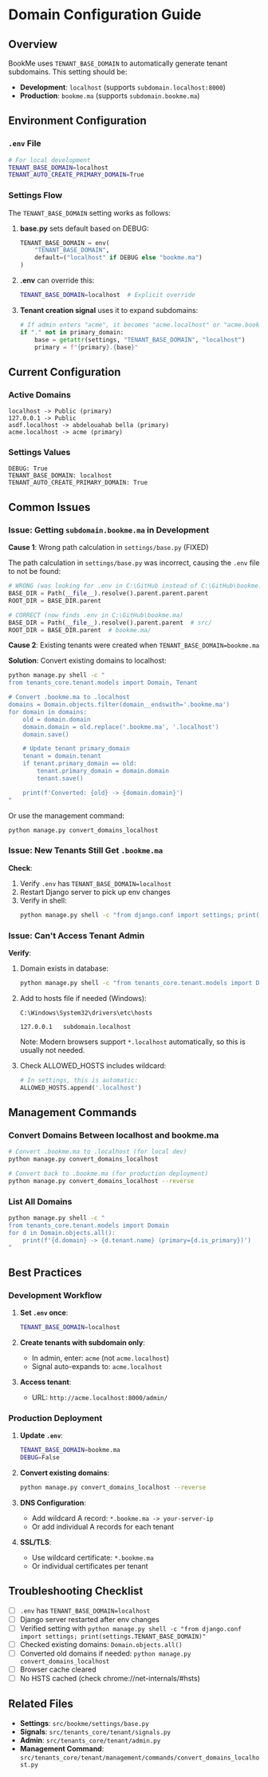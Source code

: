 # Domain Configuration Guide

## Overview

BookMe uses `TENANT_BASE_DOMAIN` to automatically generate tenant subdomains. This setting should be:
- **Development**: `localhost` (supports `subdomain.localhost:8000`)
- **Production**: `bookme.ma` (supports `subdomain.bookme.ma`)

## Environment Configuration

### `.env` File

```bash
# For local development
TENANT_BASE_DOMAIN=localhost
TENANT_AUTO_CREATE_PRIMARY_DOMAIN=True
```

### Settings Flow

The `TENANT_BASE_DOMAIN` setting works as follows:

1. **base.py** sets default based on DEBUG:
   ```python
   TENANT_BASE_DOMAIN = env(
       "TENANT_BASE_DOMAIN",
       default=("localhost" if DEBUG else "bookme.ma")
   )
   ```

2. **.env** can override this:
   ```bash
   TENANT_BASE_DOMAIN=localhost  # Explicit override
   ```

3. **Tenant creation signal** uses it to expand subdomains:
   ```python
   # If admin enters "acme", it becomes "acme.localhost" or "acme.bookme.ma"
   if "." not in primary_domain:
       base = getattr(settings, "TENANT_BASE_DOMAIN", "localhost")
       primary = f"{primary}.{base}"
   ```

## Current Configuration

### Active Domains

```
localhost -> Public (primary)
127.0.0.1 -> Public
asdf.localhost -> abdelouahab bella (primary)
acme.localhost -> acme (primary)
```

### Settings Values

```
DEBUG: True
TENANT_BASE_DOMAIN: localhost
TENANT_AUTO_CREATE_PRIMARY_DOMAIN: True
```

## Common Issues

### Issue: Getting `subdomain.bookme.ma` in Development

**Cause 1**: Wrong path calculation in `settings/base.py` (FIXED)

The path calculation in `settings/base.py` was incorrect, causing the `.env` file to not be found:

```python
# WRONG (was looking for .env in C:\GitHub instead of C:\GitHub\bookme.ma)
BASE_DIR = Path(__file__).resolve().parent.parent.parent
ROOT_DIR = BASE_DIR.parent

# CORRECT (now finds .env in C:\GitHub\bookme.ma)
BASE_DIR = Path(__file__).resolve().parent.parent  # src/
ROOT_DIR = BASE_DIR.parent  # bookme.ma/
```

**Cause 2**: Existing tenants were created when `TENANT_BASE_DOMAIN=bookme.ma`

**Solution**: Convert existing domains to localhost:

```bash
python manage.py shell -c "
from tenants_core.tenant.models import Domain, Tenant

# Convert .bookme.ma to .localhost
domains = Domain.objects.filter(domain__endswith='.bookme.ma')
for domain in domains:
    old = domain.domain
    domain.domain = old.replace('.bookme.ma', '.localhost')
    domain.save()

    # Update tenant primary_domain
    tenant = domain.tenant
    if tenant.primary_domain == old:
        tenant.primary_domain = domain.domain
        tenant.save()

    print(f'Converted: {old} -> {domain.domain}')
"
```

Or use the management command:

```bash
python manage.py convert_domains_localhost
```

### Issue: New Tenants Still Get `.bookme.ma`

**Check**:
1. Verify `.env` has `TENANT_BASE_DOMAIN=localhost`
2. Restart Django server to pick up env changes
3. Verify in shell:
   ```bash
   python manage.py shell -c "from django.conf import settings; print(settings.TENANT_BASE_DOMAIN)"
   ```

### Issue: Can't Access Tenant Admin

**Verify**:
1. Domain exists in database:
   ```bash
   python manage.py shell -c "from tenants_core.tenant.models import Domain; print(Domain.objects.all())"
   ```

2. Add to hosts file if needed (Windows):
   ```
   C:\Windows\System32\drivers\etc\hosts

   127.0.0.1   subdomain.localhost
   ```

   Note: Modern browsers support `*.localhost` automatically, so this is usually not needed.

3. Check ALLOWED_HOSTS includes wildcard:
   ```python
   # In settings, this is automatic:
   ALLOWED_HOSTS.append('.localhost')
   ```

## Management Commands

### Convert Domains Between localhost and bookme.ma

```bash
# Convert .bookme.ma to .localhost (for local dev)
python manage.py convert_domains_localhost

# Convert back to .bookme.ma (for production deployment)
python manage.py convert_domains_localhost --reverse
```

### List All Domains

```bash
python manage.py shell -c "
from tenants_core.tenant.models import Domain
for d in Domain.objects.all():
    print(f'{d.domain} -> {d.tenant.name} (primary={d.is_primary})')
"
```

## Best Practices

### Development Workflow

1. **Set `.env` once**:
   ```bash
   TENANT_BASE_DOMAIN=localhost
   ```

2. **Create tenants with subdomain only**:
   - In admin, enter: `acme` (not `acme.localhost`)
   - Signal auto-expands to: `acme.localhost`

3. **Access tenant**:
   - URL: `http://acme.localhost:8000/admin/`

### Production Deployment

1. **Update `.env`**:
   ```bash
   TENANT_BASE_DOMAIN=bookme.ma
   DEBUG=False
   ```

2. **Convert existing domains**:
   ```bash
   python manage.py convert_domains_localhost --reverse
   ```

3. **DNS Configuration**:
   - Add wildcard A record: `*.bookme.ma -> your-server-ip`
   - Or add individual A records for each tenant

4. **SSL/TLS**:
   - Use wildcard certificate: `*.bookme.ma`
   - Or individual certificates per tenant

## Troubleshooting Checklist

- [ ] `.env` has `TENANT_BASE_DOMAIN=localhost`
- [ ] Django server restarted after env changes
- [ ] Verified setting with `python manage.py shell -c "from django.conf import settings; print(settings.TENANT_BASE_DOMAIN)"`
- [ ] Checked existing domains: `Domain.objects.all()`
- [ ] Converted old domains if needed: `python manage.py convert_domains_localhost`
- [ ] Browser cache cleared
- [ ] No HSTS cached (check chrome://net-internals/#hsts)

## Related Files

- **Settings**: `src/bookme/settings/base.py`
- **Signals**: `src/tenants_core/tenant/signals.py`
- **Admin**: `src/tenants_core/tenant/admin.py`
- **Management Command**: `src/tenants_core/tenant/management/commands/convert_domains_localhost.py`
